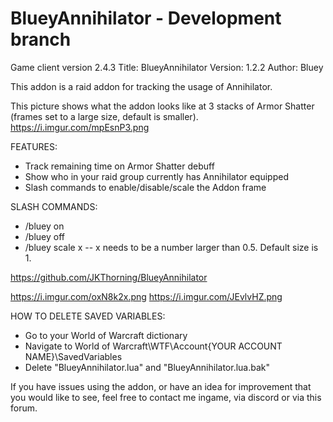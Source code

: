 # BlueyAnnihilator - Development branch

Game client version 2.4.3
Title: BlueyAnnihilator
Version: 1.2.2
Author: Bluey

This addon is a raid addon for tracking the usage of Annihilator.

This picture shows what the addon looks like at 3 stacks of Armor Shatter (frames set to a large size, default is smaller).
https://i.imgur.com/mpEsnP3.png

FEATURES:

- Track remaining time on Armor Shatter debuff
- Show who in your raid group currently has Annihilator equipped
- Slash commands to enable/disable/scale the Addon frame


SLASH COMMANDS:

- /bluey on
- /bluey off
- /bluey scale x -- x needs to be a number larger than 0.5. Default size is 1.


https://github.com/JKThorning/BlueyAnnihilator

https://i.imgur.com/oxN8k2x.png
https://i.imgur.com/JEvlvHZ.png

HOW TO DELETE SAVED VARIABLES:

- Go to your World of Warcraft dictionary
- Navigate to World of Warcraft\WTF\Account\{YOUR ACCOUNT NAME}\SavedVariables
- Delete "BlueyAnnihilator.lua" and "BlueyAnnihilator.lua.bak"


If you have issues using the addon, or have an idea for improvement that you would like to see, feel free to contact me ingame, via discord  or via this forum.